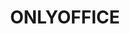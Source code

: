 ---
description: "ONLYOFFICE is an open-source project with the focus on advanced and\
  \ secure document processing. It offers a powerful office suite that comprises online\
  \ editors for text documents, spreadsheets and presentations compatible with OOXML,\
  \ ODF and other popular file formats. \r\nWith over 7 million users worldwide, ONLYOFFICE\
  \ is a proven innovator in the online office business. Built on a cutting-edge technology,\
  \ it provides users with a vast range of editing tools and collaborative features\
  \ ensuring greater team workflow and seamless work with complex formatting and objects.\
  \ \r\nONLYOFFICE Docs can be integrated with other open-source services and platforms,\
  \ as well as developers can extend the functionality of their own solutions.\r\n\
  Besides, ONLYOFFICE provides a collaboration platform with multiple productivity\
  \ tools such as document and project management, mail, CRM, calendars, chat, etc.\
  \ released under the Apache 2.0 license."
layout: stand
logo: stands/onlyoffice/logo.png
new_this_year: "In 2020, we made lots of useful enhancements in all ONLYOFFICE solutions.\
  \ \r\nFor more efficient collaboration, we implemented a new access permission -\
  \ Custom filter that allows hiding the data you don\u2019t want to show before sharing\
  \ your spreadsheet. Besides, Sheet View allows creating a filter that only changes\
  \ your view of the data, without affecting your collaborators.\r\nWith document\
  \ comparison, you are now able to quickly compare two docs and see differences between\
  \ them with revision marks, accept/reject/merge the changes.\r\nIn ONLYOFFICE Docs,\
  \ you will find new productivity features such as Pivot tables, conditional formatting\
  \ for viewing, mirror and gutter margins, slicers for formatted tables, endnotes\
  \ and cross-references, new plugins Zotero, Mendeley, Autocomplete, Telegram, HTML,\
  \ Word Count, Typograph, and much more.\r\nTo make ONLYOFFICE more secure, we added\
  \ storage encryption at rest and introduced Private Rooms, protected workplaces\
  \ where every symbol you type is encrypted using the unbreakable AES-256 algorithm,\
  \ even if you are co-editing documents with your teammates in real-time. For now,\
  \ it\u2019s the first version of ONLYOFFICE Private Rooms and we\u2019re planning\
  \ to further develop and improve it.\r\nWe presented ONLYOFFICE Groups released\
  \ under Apache 2.0 what allows modifying and distributing it without limitations.\
  \ It can be easily deployed in a few steps and integrated into any product ecosystem.\
  \ This makes ONLYOFFICE Groups an ideal solution for hosting providers who would\
  \ like to bring their customers the most complete in-browser collaboration platform.\r\
  \nAlong with multiple enhancements for the existing integrations, especially with\
  \ Nextcloud and ownCloud, the last year brought new connectors that allow integrating\
  \ ONLYOFFICE Docs with other platforms, namely for HumHub, Plone, and Nuxeo. \r\n\
  We\u2019re now working on multi-functional forms. And we don't talk about these\
  \ simple forms for making polls. Instead, we are creating a tool for working with\
  \ complex online documents that will allow quickly building any document template."
showcase: "2020 has been a challenging year for many of us. The pandemic spread sped\
  \ up the transition to remote work. And we at ONLYOFFICE understand how important\
  \ it is to combine our \u201Copen-source efforts\u201D to help distributed teams\
  \ all over the world stay connected and productive. Our goal is to make secure and\
  \ reliable open-source software available for everybody. \r\nCome join us and learn\
  \ about: \r\nONLYOFFICE Docs - powerful online editors for text documents, spreadsheets,\
  \ and presentations that can be used within any sync&share and DMS service or integrated\
  \ into your own solution (AGPL v.3).\r\nONLYOFFICE Groups - online collaboration\
  \ platform which comprises tools for managing documents, projects, customers, and\
  \ emails along with the admin panel for platform configuration (Apache 2.0).\r\n\
  ONLYOFFICE Workspace - a complete self-hosted solution for team management and collaboration\
  \ which includes ONLYOFFICE Docs, Groups, Mail Server and Talk."
themes:
- Office suites and productivity
title: ONLYOFFICE
website: https://www.onlyoffice.com/
show_on_overview: true
---